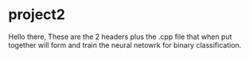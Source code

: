 # project2
Hello there,
These are the 2 headers plus the .cpp file that when put together will form and train the neural netowrk for binary classification.
